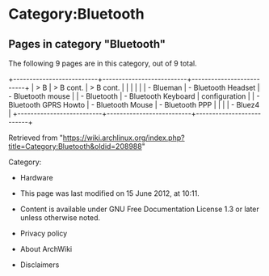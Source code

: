 Category:Bluetooth
==================

Pages in category "Bluetooth"
-----------------------------

The following 9 pages are in this category, out of 9 total.

+--------------------------+--------------------------+--------------------------+
| > B                      | > B cont.                | > B cont.                |
|                          |                          |                          |
| -   Blueman              | -   Bluetooth Headset    | -   Bluetooth mouse      |
| -   Bluetooth            | -   Bluetooth Keyboard   |     configuration        |
| -   Bluetooth GPRS Howto | -   Bluetooth Mouse      | -   Bluetooth PPP        |
|                          |                          | -   Bluez4               |
+--------------------------+--------------------------+--------------------------+

Retrieved from
"https://wiki.archlinux.org/index.php?title=Category:Bluetooth&oldid=208988"

Category:

-   Hardware

-   This page was last modified on 15 June 2012, at 10:11.
-   Content is available under GNU Free Documentation License 1.3 or
    later unless otherwise noted.
-   Privacy policy
-   About ArchWiki
-   Disclaimers
